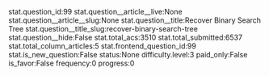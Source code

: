stat.question_id:99
stat.question__article__live:None
stat.question__article__slug:None
stat.question__title:Recover Binary Search Tree
stat.question__title_slug:recover-binary-search-tree
stat.question__hide:False
stat.total_acs:3510
stat.total_submitted:6537
stat.total_column_articles:5
stat.frontend_question_id:99
stat.is_new_question:False
status:None
difficulty.level:3
paid_only:False
is_favor:False
frequency:0
progress:0

